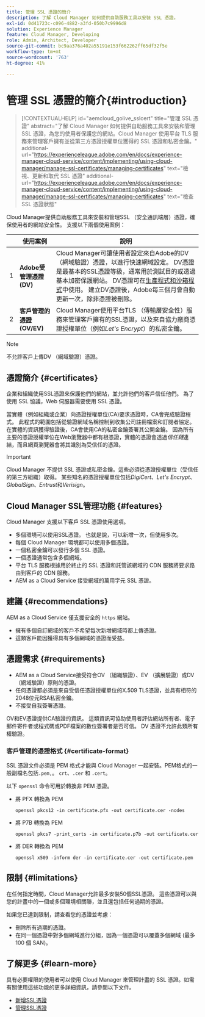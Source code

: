 ```yaml
---
title: 管理 SSL 憑證的簡介
description: 了解 Cloud Manager 如何提供自助服務工具以安裝 SSL 憑證。
exl-id: 0d41723c-c096-4882-a3fd-050b7c9996d8
solution: Experience Manager
feature: Cloud Manager, Developing
role: Admin, Architect, Developer
source-git-commit: bc9aa376a402a55191e153f662262ff65df32f5e
workflow-type: tm+mt
source-wordcount: '763'
ht-degree: 41%

---
```



# 管理 SSL 憑證的簡介{#introduction}

>[!CONTEXTUALHELP]
>id="aemcloud_golive_sslcert"
>title="管理 SSL 憑證"
>abstract="了解 Cloud Manager 如何提供自助服務工具來安裝和管理 SSL 憑證，為您的使用者保護您的網站。Cloud Manager 使用平台 TLS 服務來管理客戶擁有並從第三方憑證授權單位獲得的 SSL 憑證和私密金鑰。"
>additional-url="https://experienceleague.adobe.com/en/docs/experience-manager-cloud-service/content/implementing/using-cloud-manager/manage-ssl-certificates/managing-certificates" text="檢視、更新和取代 SSL 憑證"
>additional-url="https://experienceleague.adobe.com/en/docs/experience-manager-cloud-service/content/implementing/using-cloud-manager/manage-ssl-certificates/managing-certificates" text="檢查 SSL 憑證狀態"


Cloud Manager提供自助服務工具來安裝和管理SSL （安全通訊端層）憑證，確保使用者的網站安全性。 支援以下兩個使用案例：

<!-- CQDOC-21758, #1 -->

| | 使用案例 | 說明 |
| --- | --- | --- |
| 1 | **Adobe受管理憑證(DV)** | Cloud Manager可讓使用者設定來自Adobe的DV （網域驗證）憑證，以進行快速網域設定。 DV憑證是最基本的SSL憑證等級，通常用於測試目的或透過基本加密保護網站。 DV憑證可在[生產程式和沙箱程式](/help/implementing/cloud-manager/getting-access-to-aem-in-cloud/program-types.md)中使用。 建立DV憑證後，Adobe每三個月會自動更新一次，除非憑證被刪除。 |
| 2 | **客戶管理的憑證(OV/EV)** | Cloud Manager使用平台TLS （傳輸層安全性）服務來管理客戶擁有的SSL憑證，以及來自協力廠商憑證授權單位（例如&#x200B;*Let&#39;s Encrypt*）的私密金鑰。 |

>[!NOTE]
>
>不允許客戶上傳DV （網域驗證）憑證。


## 憑證簡介 {#certificates}

企業和組織使用SSL憑證來保護他們的網站，並允許他們的客戶信任他們。 為了使用 SSL 協議，Web 伺服器需要使用 SSL 憑證。

當實體（例如組織或企業）向憑證授權單位(CA)要求憑證時，CA會完成驗證程式。 此程式的範圍包括從驗證網域名稱控制到收集公司註冊檔案和訂閱者協定。 在實體的資訊獲得驗證後，CA會使用CA的私密金鑰簽署其公開金鑰。 因為所有主要的憑證授權單位在Web瀏覽器中都有根憑證，實體的憑證會透過&#x200B;*信任鏈*&#x200B;連結，而且網頁瀏覽器會將其識別為受信任的憑證。

>[!IMPORTANT]
>
>Cloud Manager 不提供 SSL 憑證或私密金鑰。這些必須從憑證授權單位（受信任的第三方組織）取得。 某些知名的憑證授權單位包括&#x200B;*DigiCert*、*Let&#39;s Encrypt*、*GlobalSign*、*Entrust*&#x200B;和&#x200B;*Verisign*。

## Cloud Manager SSL管理功能 {#features}

Cloud Manager 支援以下客戶 SSL 憑證使用選項。

* 多個環境可以使用SSL憑證。 也就是說，可以新增一次，但使用多次。
* 每個 Cloud Manager 環境都可以使用多個憑證。
* 一個私密金鑰可以發行多個 SSL 憑證。
* 一個憑證通常包含多個網域。
* 平台 TLS 服務根據用於終止的 SSL 憑證和託管該網域的 CDN 服務將要求路由到客戶的 CDN 服務。
* AEM as a Cloud Service 接受網域的萬用字元 SSL 憑證。

## 建議 {#recommendations}

AEM as a Cloud Service 僅支援安全的 `https` 網站。

* 擁有多個自訂網域的客戶不希望每次新增網域時都上傳憑證。
* 這類客戶能因獲得具有多個網域的憑證而受益。

## 憑證需求 {#requirements}

* AEM as a Cloud Service接受符合OV （組織驗證）、EV （擴展驗證）或DV （網域驗證）原則的憑證。<!-- CQDOC-21758, #2 -->
* 任何憑證都必須是來自受信任憑證授權單位的X.509 TLS憑證，並具有相符的2048位元RSA私密金鑰。
* 不接受自我簽署憑證。

OV和EV憑證提供CA驗證的資訊。 這類資訊可協助使用者評估網站所有者、電子郵件寄件者或程式碼或PDF檔案的數位簽署者是否可信。 DV 憑證不允許此類所有權驗證。

### 客戶管理的憑證格式 {#certificate-format}

<!-- CQDOC-21758, #3 -->

SSL 憑證文件必須是 PEM 格式才能與 Cloud Manager 一起安裝。PEM格式的一般副檔名包括`.pem,`。 `crt`、`.cer` 和 `.cert`。

以下 `openssl` 命令可用於轉換非 PEM 憑證。

* 將 PFX 轉換為 PEM

  ```shell
  openssl pkcs12 -in certificate.pfx -out certificate.cer -nodes
  ```

* 將 P7B 轉換為 PEM

  ```shell
  openssl pkcs7 -print_certs -in certificate.p7b -out certificate.cer
  ```

* 將 DER 轉換為 PEM

  ```shell
  openssl x509 -inform der -in certificate.cer -out certificate.pem
  ```

## 限制 {#limitations}

在任何指定時間，Cloud Manager允許最多安裝50個SSL憑證。 這些憑證可以與您的計畫中的一個或多個環境相關聯，並且還包括任何過期的憑證。

如果您已達到限制，請查看您的憑證並考慮：

* 刪除所有過期的憑證。
* 在同一個憑證中對多個網域進行分組，因為一個憑證可以覆蓋多個網域 (最多 100 個 SAN)。

## 了解更多 {#learn-more}

具有必要權限的使用者可以使用 Cloud Manager 來管理計畫的 SSL 憑證。如需有關使用這些功能的更多詳細資訊，請參閱以下文件。

* [新增SSL憑證](/help/implementing/cloud-manager/managing-ssl-certifications/add-ssl-certificate.md) <!--CQDOC-21758, #4 -->
* [管理SSL憑證](/help/implementing/cloud-manager/managing-ssl-certifications/managing-certificates.md) <!--CQDOC-21758, #4 -->

